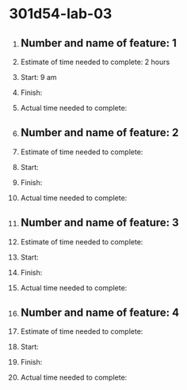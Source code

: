 # 301d54-lab-03

1. ## Number and name of feature: 1

1. Estimate of time needed to complete: 2 hours

1. Start: 9 am

1. Finish:

1. Actual time needed to complete:

1. ## Number and name of feature: 2

1. Estimate of time needed to complete:

1. Start:

1. Finish:

1. Actual time needed to complete:

1. ## Number and name of feature: 3

1. Estimate of time needed to complete:

1. Start:

1. Finish:

1. Actual time needed to complete:

1. ## Number and name of feature: 4

1. Estimate of time needed to complete:

1. Start:

1. Finish:

1. Actual time needed to complete:

